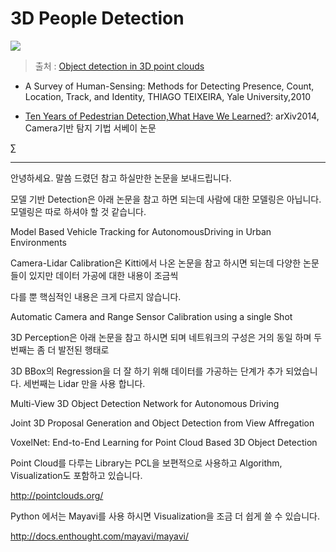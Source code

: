 # 3D People Detection 


![](https://i.imgur.com/rZiLqLR.png)
> 출처 : [Object detection in 3D point clouds](https://www.mi.fu-berlin.de/inf/groups/ag-ki/Theses/Completed-theses/Master_Diploma-theses/2016/Damm/Master-Damm.pdf)


- A Survey of Human-Sensing: Methods for Detecting Presence, Count, Location, Track, and Identity, THIAGO TEIXEIRA, Yale University,2010

- [Ten Years of Pedestrian Detection,What Have We Learned?](https://arxiv.org/pdf/1411.4304.pdf): arXiv2014, Camera기반 탐지 기법 서베이 논문

$\sum$



---

안녕하세요. 말씀 드렸던 참고 하실만한 논문을 보내드립니다.

 

모델 기반 Detection은 아래 논문을 참고 하면 되는데 사람에 대한 모델링은 아닙니다. 모델링은 따로 하셔야 할 것 같습니다.

Model Based Vehicle Tracking for AutonomousDriving in Urban Environments

 

Camera-Lidar Calibration은 Kitti에서 나온 논문을 참고 하시면 되는데 다양한 논문들이 있지만 데이터 가공에 대한 내용이 조금씩

다를 뿐 핵심적인 내용은 크게 다르지 않습니다. 

Automatic Camera and Range Sensor Calibration using a single Shot

 

3D Perception은 아래 논문을 참고 하시면 되며 네트워크의 구성은 거의 동일 하며 두번째는 좀 더 발전된 행태로

3D BBox의 Regression을 더 잘 하기 위해 데이터를 가공하는 단계가 추가 되었습니다. 세번째는 Lidar 만을 사용 합니다.

Multi-View 3D Object Detection Network for Autonomous Driving

Joint 3D Proposal Generation and Object Detection from View Affregation

VoxelNet: End-to-End Learning for Point Cloud Based 3D Object Detection

 

Point Cloud를 다루는 Library는 PCL을 보편적으로 사용하고 Algorithm, Visualization도 포함하고 있습니다.

http://pointclouds.org/

Python 에서는 Mayavi를 사용 하시면 Visualization을 조금 더 쉽게 쓸 수 있습니다.

http://docs.enthought.com/mayavi/mayavi/
